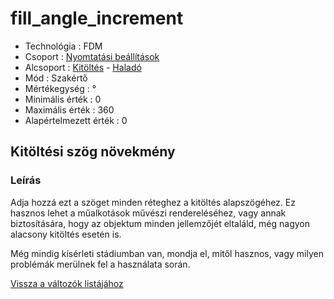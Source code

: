 # fill\_angle\_increment

* Technológia : FDM
* Csoport : [Nyomtatási beállítások](../../../konfig/print_settings)
* Alcsoport : [Kitöltés](../../beallitasok/print_settings.md#remplissage) - [Haladó](fill_angle_increment.md)
* Mód : Szakértő
* Mértékegység : °
* Minimális érték :  0
* Maximális érték :  360
* Alapértelmezett érték : 0

## Kitöltési szög növekmény

### Leírás

Adja hozzá ezt a szöget minden réteghez a kitöltés alapszögéhez. Ez hasznos lehet a műalkotások művészi rendereléséhez, vagy annak biztosítására, hogy az objektum minden jellemzőjét eltaláld, még nagyon alacsony kitöltés esetén is.

Még mindig kísérleti stádiumban van, mondja el, mitől hasznos, vagy milyen problémák merülnek fel a használata során.

[Vissza a változók listájához](../../variable_list)

